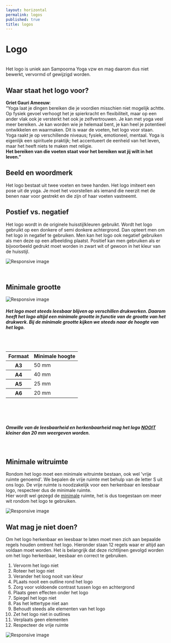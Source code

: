 ```yaml
---
layout: horizontal
permalink: logos
published: true
title: logos
---
```




<h1> Logo</h1>

  <br>Het logo is uniek aan Sampoorna Yoga vzw en mag daarom dus niet bewerkt, vervormd of gewijzigd worden. 

<h2> Waar staat het logo voor?</h2>
<div class="row">
  <div class="col-12">

  <p><strong>Griet Gauri Ameeuw</strong>: <br>“Yoga laat je dingen bereiken die je voordien misschien niet mogelijk achtte. 
  Op fysiek gevoel verhoogt het je spierkracht en flexibiliteit, maar op een ander vlak ook je versterkt het ook je zelfvertrouwen. Je kan met yoga veel meer bereiken. 
  Je kan worden wie je helemaal bent, je kan heel je potentieel ontwikkelen en waarmaken. Dit is waar de voeten, het logo voor staan. 
  <br>Yoga raakt je op verschillende niveaus; fysiek, emotioneel, mentaal.
  Yoga is eigenlijk een spirituele praktijk; het accentueert de eenheid van het leven, maar het heeft niets te maken met religie. <br><strong>Het bereiken van die voeten staat voor het bereiken wat jij wilt in het leven.”</strong></p>
  </div>
</div>

<h2>Beeld en woordmerk</h2>
<div class="row">
  <div class="col-12"> 
    <p>Het logo bestaat uit twee voeten en twee handen. Het logo imiteert een pose uit de yoga. Je moet het voorstellen als iemand die neerzit met de benen naar voor gestrekt en die zijn of haar voeten vastneemt. </p>
  </div>
</div>


<h2> Postief  vs. negatief </h2> 
<div class="row">
  <div class="col-12">
    <p>Het logo wordt  in de originele huisstijlkleuren gebruikt. Wordt het logo gebruikt op een donkere of semi donkere achtergrond. Dan opteert men om het logo in negatief te gebruiken. Men kan het logo ook negatief gebruiken als men deze op een afbeelding plaatst. Positief kan men gebruiken als er bijvoorbeeld gedrukt moet worden in zwart wit of gewoon in het kleur van de huisstijl. 
    </p> 
  </div>
 </div>

<div class="row">
  <div class="col-6">
  <p><img src="{{ '/images/voorbeelden/PosNeg.png' | relative_url }}" alt="Responsive image" class="afbeeldingPos" ></p>
  </div>
</div>

<br>

<h2> Minimale grootte </h2>

<div class="row ">
  <div class="col-8">
    <p><img src="{{ '/images/voorbeelden/MinGrootte.png' | relative_url }}" alt="Responsive image" class="w-75"></p>
  </div>
  <div class="col-4">
    <h5> Het logo moet steeds leesbaar blijven op verschillen drukwerken. Daarom heeft het logo altijd een minimale grootte in functie van de grootte van het drukwerk. Bij de minimale grootte kijken we steeds naar de hoogte van het logo. 
    <br>
    <br>
     <br>
    <br>
    <table class="table">
		<thead>
		  <tr>
			<th scope="col">Formaat</th>
			<th scope="col">Minimale hoogte</th>
		  </tr>
		</thead>
		<tbody>
		  <tr>
			<th scope="row">A3</th>
			<td>50 mm</td>
		  </tr>
		  <tr>
			<th scope="row">A4</th>
			<td>40 mm</td>
		  </tr>
		  <tr>
			<th scope="row">A5</th>
			<td>25 mm</td>
		  </tr>
        <tr>
			<th scope="row">A6</th>
			<td>20 mm</td>
		  </tr>
		</tbody>
	  </table>
    <br>
    <br>
    <br>
    <br>
    Omwille van de leesbaarheid en herkenbaarheid mag het logo <strong><u>NOOIT</u></strong> kleiner dan 20 mm weergeven worden. 
    </h5>
    <br>
  </div>
</div>




## Minimale witruimte
<div class="row">
  
  <div class="col-9"> 
  <p>Rondom het logo moet een minimale witruimte bestaan, ook wel 'vrije ruimte genoemd'. We bepalen de vrije ruimte met behulp van de letter S uit ons logo. De vrije ruimte is noodzakelijk voor een herkenbaar en leesbaar logo, respecteer dus de minimale ruimte. 
  <br>Hier wordt wel gezegd de <u>minimale</u> ruimte, het is dus toegestaan om meer wit rondom het logo te gebruiken. </p></div>
  <div class="col-3"><img class="afbeeldinglogo" src="{{ '/images/voorbeelden/MinWit.png' | relative_url }}" alt="Responsive image" class="w-100">
  </div>
</div>




## Wat mag je niet doen?

<p>Om het logo herkenbaar en leesbaar te laten moet men zich aan bepaalde regels houden omtrent het logo. 
Hieronder staan  12 regels waar er altijd aan voldaan moet worden. Het is belangrijk dat deze richtlijnen gevolgd worden om het logo herkenbaar, leesbaar en correct te gebruiken. </p>

<div class="row">
  <div class="col-6"> 
   <ol>
		  <li>Vervorm het logo niet</li>
		  <li>Roteer het logo niet</li>
		  <li>Verander het loog nooit van kleur</li>
      <li>PLaats nooit een outline rond het logo</li>
		  <li>Zorg voor voldoende contrast tussen logo en achtergrond</li>
		  <li>Plaats geen effecten onder het logo</li>
		  <li>Spiegel het logo niet</li>
      <li>Pas het lettertype niet aan</li>
		  <li>Behoudt steeds alle elementen van het logo</li>
		  <li>Zet het logo niet in outlines</li>
		  <li>Verplaats geen elementen</li>
      <li>Respecteer de vrije ruimte</li>
    </ol>
  </div>
  
  <div class="col-6">
    <img src="{{ '/images/voorbeelden/NIET.png' | relative_url }}" alt="Responsive image" class="afbNIET">
  </div>
</div>